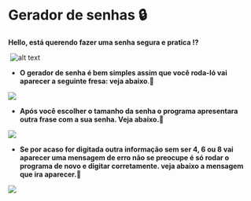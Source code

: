 # Gerador de senhas :lock:

__Hello, está querendo fazer uma senha segura e pratica :interrobang:__

​				![alt text](https://www.google.com/imgres?imgurl=https%3A%2F%2Fcomputerworld.com.br%2Fwp-content%2Fuploads%2F2019%2F10%2Fsenhas-fracas-seguranca.jpg&imgrefurl=https%3A%2F%2Fcomputerworld.com.br%2Fseguranca%2Fsenhas-fracas-ainda-sao-obstaculos-essenciais-a-seguranca-corporativa%2F&tbnid=JCT20OnF6NfS5M&vet=12ahUKEwj2vbrm9Ov1AhWsALkGHYuMBNkQMygCegUIARC_AQ..i&docid=-wybMUDrqkmLnM&w=770&h=420&q=imagens%20de%20seguran%C3%A7a%20de%20senha&ved=2ahUKEwj2vbrm9Ov1AhWsALkGHYuMBNkQMygCegUIARC_AQ)
* __O gerador de senha é bem simples assim que você roda-ló vai aparecer a seguinte fresa: veja abaixo__.:small_red_triangle_down:

![](D:\teste\Gerador_de_senha\img\pergunta.PNG)



* __Após você escolher o tamanho da senha o programa apresentara outra frase com a sua senha. Veja abaixo.:small_red_triangle_down:__

![](D:\teste\Gerador_de_senha\img\final.PNG)

* __Se por acaso for digitada outra informação sem ser 4, 6 ou 8 vai aparecer uma mensagem de erro não se preocupe é só rodar o programa de novo e digitar corretamente. veja abaixo a mensagem que ira aparecer.__:small_red_triangle_down:

![](D:\teste\Gerador_de_senha\img\erro.PNG)
